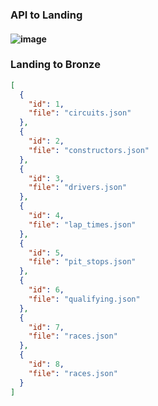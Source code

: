 ### API to Landing

#### ![image](https://github.com/user-attachments/assets/d00bd016-792b-4d68-a7ee-17474beebb95)


### Landing to Bronze







```` json
[
  {
    "id": 1,
    "file": "circuits.json"
  },
  {
    "id": 2,
    "file": "constructors.json"
  },
  {
    "id": 3,
    "file": "drivers.json"
  },
  {
    "id": 4,
    "file": "lap_times.json"
  },
  {
    "id": 5,
    "file": "pit_stops.json"
  },
  {
    "id": 6,
    "file": "qualifying.json"
  },
  {
    "id": 7,
    "file": "races.json"
  },
  {
    "id": 8,
    "file": "races.json"
  }
]
````
